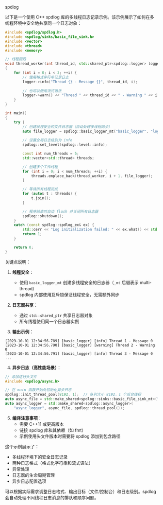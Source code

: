 spdlog

以下是一个使用 C++ spdlog 库的多线程日志记录示例。该示例展示了如何在多线程环境中安全地共享同一个日志对象：

```cpp
#include <spdlog/spdlog.h>
#include <spdlog/sinks/basic_file_sink.h>
#include <vector>
#include <thread>
#include <memory>

// 线程函数
void thread_worker(int thread_id, std::shared_ptr<spdlog::logger> logger)
{
    for (int i = 0; i < 3; ++i) {
        // 使用格式字符串记录日志
        logger->info("Thread {} - Message {}", thread_id, i);
        
        // 也可以使用流式语法
        logger->warn() << "Thread " << thread_id << " - Warning " << i;
    }
}

int main()
{
    try {
        // 创建线程安全的文件日志器（自动处理多线程同步）
        auto file_logger = spdlog::basic_logger_mt("basic_logger", "logs/multithread.log");
        
        // 设置全局日志级别为 info
        spdlog::set_level(spdlog::level::info);

        const int num_threads = 5;
        std::vector<std::thread> threads;

        // 创建多个工作线程
        for (int i = 0; i < num_threads; ++i) {
            threads.emplace_back(thread_worker, i + 1, file_logger);
        }

        // 等待所有线程完成
        for (auto& t : threads) {
            t.join();
        }

        // 程序结束时自动 flush 并关闭所有日志器
        spdlog::shutdown();
    }
    catch (const spdlog::spdlog_ex& ex) {
        std::cerr << "Log initialization failed: " << ex.what() << std::endl;
        return 1;
    }

    return 0;
}
```

关键点说明：

1. **线程安全**：
   - 使用 `basic_logger_mt` 创建多线程安全的日志器（`_mt` 后缀表示 multi-thread）
   - spdlog 内部使用互斥锁保证线程安全，无需额外同步

2. **日志器共享**：
   - 通过 `std::shared_ptr` 共享日志器对象
   - 所有线程使用同一个日志器实例

3. **输出示例**：
```log
[2023-10-01 12:34:56.789] [basic_logger] [info] Thread 1 - Message 0
[2023-10-01 12:34:56.790] [basic_logger] [warning] Thread 2 - Warning 0
[2023-10-01 12:34:56.791] [basic_logger] [info] Thread 3 - Message 0
...
```

4. **异步日志（高性能场景）**：
```cpp
// 添加这行头文件
#include <spdlog/async.h>

// 在 main 函数开始处初始化异步日志
spdlog::init_thread_pool(8192, 1);  // 队列大小 8192，1 个后台线程
auto async_file = std::make_shared<spdlog::sinks::basic_file_sink_mt>("logs/async.log");
auto async_logger = std::make_shared<spdlog::async_logger>(
    "async_logger", async_file, spdlog::thread_pool());
```

5. **编译注意事项**：
   - 需要 C++11 或更高版本
   - 链接 spdlog 库和其依赖（如 fmt）
   - 示例使用头文件版本时需要将 spdlog 添加到包含路径

这个示例展示了：
- 多线程环境下的安全日志记录
- 两种日志格式（格式化字符串和流式语法）
- 异常处理
- 日志器的生命周期管理
- 异步日志配置选项

可以根据实际需求调整日志格式、输出目标（文件/控制台）和日志级别。spdlog 会自动处理不同线程日志消息的排队和顺序问题。